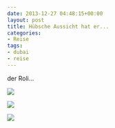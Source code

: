 ```yaml
---
date: 2013-12-27 04:48:15+00:00
layout: post
title: Hübsche Aussicht hat er...
categories:
- Reise
tags:
- dubai
- reise
---
```


der Roli...





[![](http://clemi.ag3r.at/wp-content/uploads/2013/12/wpid-Photo-27.12.2013-0519.jpg)](http://clemi.ag3r.at/wp-content/uploads/2013/12/wpid-Photo-27.12.2013-0519.jpg)





[![](http://clemi.ag3r.at/wp-content/uploads/2013/12/wpid-Photo-27.12.2013-05192.jpg)](http://clemi.ag3r.at/wp-content/uploads/2013/12/wpid-Photo-27.12.2013-05192.jpg)





[![](http://clemi.ag3r.at/wp-content/uploads/2013/12/wpid-Photo-27.12.2013-05191.jpg)](http://clemi.ag3r.at/wp-content/uploads/2013/12/wpid-Photo-27.12.2013-05191.jpg)




